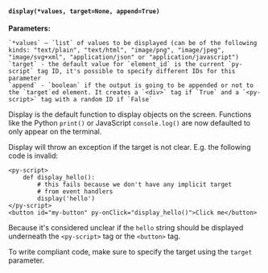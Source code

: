 #### `display(*values, target=None, append=True)`

**Parameters:**

    `*values` – `list` of values to be displayed (can be of the following kinds: "text/plain", "text/html", "image/png", "image/jpeg", "image/svg+xml", "application/json" or "application/javascript")
    `target` - the default value for `element_id` is the current `py-script` tag ID, it's possible to specify different IDs for this parameter
    `append` - `boolean` if the output is going to be appended or not to the `target`ed element. It creates a `<div>` tag if `True` and a `<py-script>` tag with a random ID if `False`

Display is the default function to display objects on the screen. Functions like the Python `print()` or JavaScript `console.log()` are now defaulted to only appear on the terminal.

Display will throw an exception if the target is not clear. E.g. the following code is invalid:

```
<py-script>
    def display_hello():
        # this fails because we don't have any implicit target
        # from event handlers
        display('hello')
</py-script>
<button id="my-button" py-onClick="display_hello()">Click me</button>
```

Because it's considered unclear if the `hello` string should be displayed underneath the `<py-script>` tag or the `<button>` tag.

To write compliant code, make sure to specify the target using the `target` parameter.
